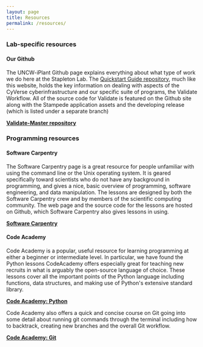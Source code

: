 ```yaml
---
layout: page
title: Resources
permalink: /resources/
---
```



### Lab-specific resources

#### Our Github

The UNCW-iPlant Github page explains everything about what type of work we do here at the Stapleton Lab. 
The [Quickstart Guide repository](https://github.com/UNCW-iPlant/Quickstart-guide), much like this website, holds the key information on dealing with aspects of the CyVerse cyberinfrastructure and our specific suite of programs, the Validate Workflow.
All of the source code for Validate is featured on the Github site along with the Stampede application assets and the developing release (which is listed under a separate branch)

[**Validate-Master repository**](https://github.com/UNCW-iPlant/Validate-Master)


### Programming resources




#### Software Carpentry

The Software Carpentry page is a great resource for people unfamiliar with using the command line or the Unix operating system. 
It is geared specifically toward scientists who do not have any background in programming, 
and gives a nice, basic overview of programming, software engineering, and data manipulation. 
The lessons are designed by both the Software Carpentry crew and by members of the scientific computing community. 
The web page and the source code for the lessons are hosted on Github, which Software Carpentry also gives lessons in using.

[**Software Carpentry**](http://software-carpentry.org/lessons/)


#### Code Academy

Code Academy is a popular, useful resource for learning programming at either a beginner or intermediate level. 
In particular, we have found the Python lessons CodeAcademy offers especially great for teaching new recruits in what is arguably the open-source language of choice.
These lessons cover all the important points of the Python language including functions, data structures, and making use of Python's extensive standard library.

[**Code Academy: Python**](https://www.codecademy.com/learn/python)


Code Academy also offers a quick and concise course on Git going into some detail about running git commands through the terminal including how to backtrack, creating new branches and the overall Git workflow. 

[**Code Academy: Git**](https://www.codecademy.com/learn/learn-git)


